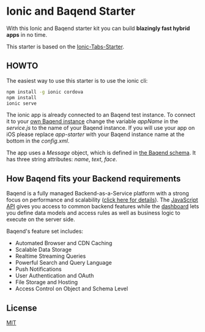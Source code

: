 # Ionic and Baqend Starter

With this Ionic and Baqend starter kit you can build **blazingly fast hybrid apps** in no time.

This starter is based on the [Ionic-Tabs-Starter](https://github.com/driftyco/ionic-starter-tabs).

## HOWTO

The easiest way to use this starter is to use the ionic cli:
 
 ```bash
 npm install -g ionic cordova
 npm install
 ionic serve
 ```

 The ionic app is already connected to an Baqend test instance. To connect it to your [own Baqend instance](https://dashboard.baqend.com/register) change the variable _appName_ in the _service.js_ to the name of your Baqend instance. If you will use your app on iOS please
 replace _app-starter_ with your Baqend instance name at the bottom in the _config.xml_.

 The app uses a _Message_ object, which is defined in [the Baqend schema](http://www.baqend.com/guide/#schema-and-types). It has three string attributes: _name_, _text_, _face_.  
 
## How Baqend fits your Backend requirements

Baqend is a fully managed Backend-as-a-Service platform with a strong focus on performance and scalability ([click here for details](http://blog.baqend.com/post/139788321880/bringing-web-performance-to-the-next-level-an)). The [JavaScript API](http://www.baqend.com/js-sdk/latest/baqend.html) gives you access to common backend features while the [dashboard](http://www.baqend.com/guide/#baqend-dashboard) lets you define data models and access rules as well as business logic to execute on the server side.

Baqend's feature set includes: 

* Automated Browser and CDN Caching
* Scalable Data Storage
* Realtime Streaming Queries
* Powerful Search and Query Language
* Push Notifications
* User Authentication and OAuth
* File Storage and Hosting
* Access Control on Object and Schema Level

## License
 
[MIT](https://github.com/Baqend/ionic-starter/blob/master/LICENSE) 